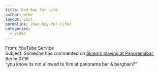 ```yaml
---
title: Bad Boy For Life
author: mike
layout: post
permalink: /bad-boy-for-life/
categories:
  - Video
---
```

From: YouTube Service  
Subject: Someone has commented on [Skream playing at Panoramabar][1], Berlin 07.16  
&#8220;you know its not allowed to film at panorama bar & berghain?&#8221;

 [1]: http://www.youtube.com/watch?v=NOEY5cy-17Y